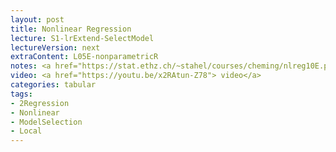 ```yaml
---
layout: post
title: Nonlinear Regression
lecture: S1-lrExtend-SelectModel
lectureVersion: next
extraContent: L05E-nonparametricR
notes: <a href="https://stat.ethz.ch/~stahel/courses/cheming/nlreg10E.pdf"> NonLinear </a> + <a href="http://scikit-learn.org/stable/model_selection.html"> API </a> + <a href="https://web.stanford.edu/~hastie/ElemStatLearn/">ELS Ch5 </a>
video: <a href="https://youtu.be/x2RAtun-Z78"> video</a>
categories: tabular
tags:
- 2Regression
- Nonlinear
- ModelSelection
- Local
---
```

